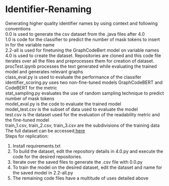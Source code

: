 # Identifier-Renaming
Generating higher quality identifier names by using context and following conventions <br>
0.0 is used to generate the csv dataset from the .java files after 4.0 <br>
1.0 is code for the classifier to predict the number of mask tokens to insert in for the variable name <br>
2.2-all is used for finetuning the GraphCodeBert model on variable names <br>
4.0 is used to create the dataset. Repositories are cloned and this code file iterates over all the files and preprocesses them for creation of dataset.<br>
procTest.ipynb processes the text generated while evaluating the trained model and generates relevant graphs<br>
class_eval.py is used to evaluate the performance of the classifer <br>
identifier_scoring.py uses two non-fine-tuned models GraphCodeBERT and CodeBERT for the metric<br>
stat_sampling.py evaluates the use of random sampling technique to predict number of mask tokens<br>
model_eval.py is the code to evaluate the trained model<br>
model_test.csv is the subset of data used to evaluate the model<br>
test.csv is the dataset used for the evaluation of the readability metric and the fine-tuned model <br>
train_1.csv, train_2.csv, train_3.csv are the subdivisions of the training data <br>
The full dataset can be accessed<a href="https://drive.google.com/file/d/1pz8Td857p3CiglfXMVNhGpJB75IqQYwr/view?usp=sharing"> here</a>  <br>
Steps for replication:<br>
1. Install requirements.txt <br>
2. To build the dataset, edit the repository details in 4.0.py and execute the code for the desired repositories.<br>
3. Iterate over the saved files to generate the .csv file with 0.0.py<br>
4. To train the model on the desired dataset, edit the dataset and name for the saved model in 2.2-all.py<br>
5. The remaining code files have a multitude of uses detailed above<br>
